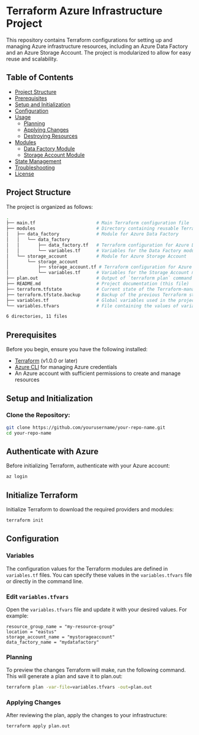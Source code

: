 # Terraform Azure Infrastructure Project

This repository contains Terraform configurations for setting up and managing Azure infrastructure resources, including an Azure Data Factory and an Azure Storage Account. The project is modularized to allow for easy reuse and scalability.

## Table of Contents

- [Project Structure](#project-structure)
- [Prerequisites](#prerequisites)
- [Setup and Initialization](#setup-and-initialization)
- [Configuration](#configuration)
- [Usage](#usage)
  - [Planning](#planning)
  - [Applying Changes](#applying-changes)
  - [Destroying Resources](#destroying-resources)
- [Modules](#modules)
  - [Data Factory Module](#data-factory-module)
  - [Storage Account Module](#storage-account-module)
- [State Management](#state-management)
- [Troubleshooting](#troubleshooting)
- [License](#license)

## Project Structure

The project is organized as follows:

```bash
.
├── main.tf                       # Main Terraform configuration file
├── modules                       # Directory containing reusable Terraform modules
│   ├── data_factory              # Module for Azure Data Factory
│   │   └── data_factory
│   │       ├── data_factory.tf   # Terraform configuration for Azure Data Factory
│   │       └── variables.tf      # Variables for the Data Factory module
│   └── storage_account           # Module for Azure Storage Account
│       └── storage_account
│           ├── storage_account.tf # Terraform configuration for Azure Storage Account
│           └── variables.tf      # Variables for the Storage Account module
├── plan.out                      # Output of `terraform plan` command
├── README.md                     # Project documentation (this file)
├── terraform.tfstate             # Current state of the Terraform-managed infrastructure
├── terraform.tfstate.backup      # Backup of the previous Terraform state
├── variables.tf                  # Global variables used in the project
└── variables.tfvars              # File containing the values of variables

6 directories, 11 files

```
## Prerequisites

Before you begin, ensure you have the following installed:

- [Terraform](https://www.terraform.io/downloads.html) (v1.0.0 or later)
- [Azure CLI](https://docs.microsoft.com/en-us/cli/azure/install-azure-cli) for managing Azure credentials
- An Azure account with sufficient permissions to create and manage resources

## Setup and Initialization

### Clone the Repository:

```bash
git clone https://github.com/yourusername/your-repo-name.git
cd your-repo-name

```
## Authenticate with Azure

Before initializing Terraform, authenticate with your Azure account:

```bash
az login
```

## Initialize Terraform
Initialize Terraform to download the required providers and modules:
```bash
terraform init
```
## Configuration

### Variables

The configuration values for the Terraform modules are defined in `variables.tf` files. You can specify these values in the `variables.tfvars` file or directly in the command line.

### Edit `variables.tfvars`

Open the `variables.tfvars` file and update it with your desired values. For example:

```hcl
resource_group_name = "my-resource-group"
location = "eastus"
storage_account_name = "mystorageaccount"
data_factory_name = "mydatafactory"
```

### Planning

To preview the changes Terraform will make, run the following command. This will generate a plan and save it to plan.out:

```bash
terraform plan -var-file=variables.tfvars -out=plan.out
```
### Applying Changes
After reviewing the plan, apply the changes to your infrastructure:

```bash
terraform apply plan.out
```
